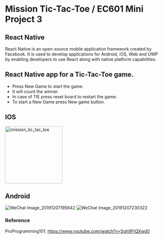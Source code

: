 # Mission Tic-Tac-Toe / EC601 Mini Project 3

## React Native
React Native is an open-source mobile application framework created by Facebook. It is used to develop applications for Android, iOS, Web and UWP by enabling developers to use React along with native platform capabilities.

## React Native app for a Tic-Tac-Toe game. 
- Press New Game to start the game.
- It will count the winner.
- In case of TIE press reset board to restart the game.
- To start a New Game press New game button. 

## IOS
<img width="188" alt="mission_tic_tac_toe" src="https://user-images.githubusercontent.com/55101879/70382549-1f251200-192c-11ea-92f8-d716a978c5c3.png"> 

## Android
![WeChat Image_20191207195642](https://user-images.githubusercontent.com/55101879/70382558-3e23a400-192c-11ea-82d2-1efcdc2079c6.jpg)                                    ![WeChat Image_20191207230322](https://user-images.githubusercontent.com/55101879/70384014-e6923200-1945-11ea-98fd-4bd6075ef39a.jpg)


### Reference
ProProgramming101: https://www.youtube.com/watch?v=Sgh9FtQXwd0
